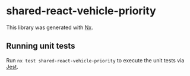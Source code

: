 # shared-react-vehicle-priority

This library was generated with [Nx](https://nx.dev).

## Running unit tests

Run `nx test shared-react-vehicle-priority` to execute the unit tests via [Jest](https://jestjs.io).
